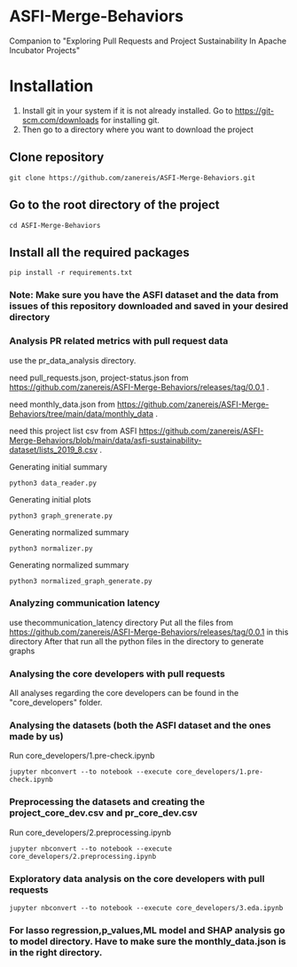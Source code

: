 # ASFI-Merge-Behaviors
Companion to "Exploring Pull Requests and Project Sustainability In Apache Incubator Projects"

# Installation
1. Install git in your system if it is not already installed. Go to https://git-scm.com/downloads for installing git.
2. Then go to a directory where you want to download the project

## Clone repository
```
git clone https://github.com/zanereis/ASFI-Merge-Behaviors.git
```

## Go to the root directory of the project
```
cd ASFI-Merge-Behaviors
```

## Install all the required packages
```
pip install -r requirements.txt
```

### Note: Make sure you have the ASFI dataset and the data from issues of this repository downloaded and saved in your desired directory

### Analysis PR related metrics with pull request data
use the  pr_data_analysis directory.

need pull_requests.json, project-status.json from https://github.com/zanereis/ASFI-Merge-Behaviors/releases/tag/0.0.1 .

need monthly_data.json from https://github.com/zanereis/ASFI-Merge-Behaviors/tree/main/data/monthly_data .

need this project list csv from ASFI https://github.com/zanereis/ASFI-Merge-Behaviors/blob/main/data/asfi-sustainability-dataset/lists_2019_8.csv .

Generating initial summary
```
python3 data_reader.py
```

Generating initial plots
```
python3 graph_grenerate.py
```

Generating normalized summary
```
python3 normalizer.py
```

Generating normalized summary
```
python3 normalized_graph_generate.py
```

### Analyzing communication latency
use thecommunication_latency directory
Put all the files from https://github.com/zanereis/ASFI-Merge-Behaviors/releases/tag/0.0.1 in this directory
After that run all the python files in the directory to generate graphs 

### Analysing the core developers with pull requests
All analyses regarding the core developers can be found in the "core_developers" folder.  

### Analysing the datasets (both the ASFI dataset and the ones made by us) 
Run core_developers/1.pre-check.ipynb
```
jupyter nbconvert --to notebook --execute core_developers/1.pre-check.ipynb
```

### Preprocessing the datasets and creating the project_core_dev.csv and pr_core_dev.csv
Run core_developers/2.preprocessing.ipynb
```
jupyter nbconvert --to notebook --execute core_developers/2.preprocessing.ipynb
```

### Exploratory data analysis on the core developers with pull requests
```
jupyter nbconvert --to notebook --execute core_developers/3.eda.ipynb
```

### For lasso regression,p_values,ML model and SHAP analysis go to model directory. Have to make sure the monthly_data.json is in the right directory.